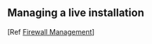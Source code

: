 ## Managing a live installation

&#91;Ref [Firewall Management](http://undeadly.org/cgi?action=article&sid=20060929080943)]



